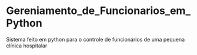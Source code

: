 # Gereniamento_de_Funcionarios_em_Python
Sistema feito em python para o controle de funcionários de uma pequena clínica hospitalar 
